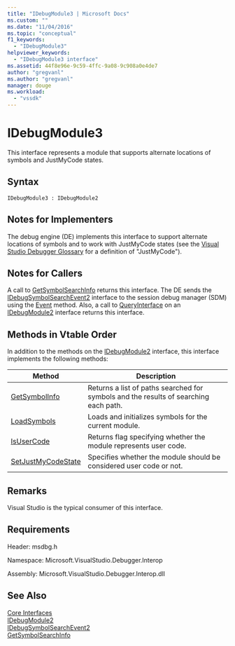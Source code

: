 ```yaml
---
title: "IDebugModule3 | Microsoft Docs"
ms.custom: ""
ms.date: "11/04/2016"
ms.topic: "conceptual"
f1_keywords: 
  - "IDebugModule3"
helpviewer_keywords: 
  - "IDebugModule3 interface"
ms.assetid: 44f8e96e-9c59-4ffc-9a08-9c908a0e4de7
author: "gregvanl"
ms.author: "gregvanl"
manager: douge
ms.workload: 
  - "vssdk"
---
```

# IDebugModule3
This interface represents a module that supports alternate locations of symbols and JustMyCode states.  
  
## Syntax  
  
```  
IDebugModule3 : IDebugModule2  
```  
  
## Notes for Implementers  
 The debug engine (DE) implements this interface to support alternate locations of symbols and to work with JustMyCode states (see the [Visual Studio Debugger Glossary](../../../extensibility/debugger/reference/visual-studio-debugger-glossary.md) for a definition of "JustMyCode").  
  
## Notes for Callers  
 A call to [GetSymbolSearchInfo](../../../extensibility/debugger/reference/idebugsymbolsearchevent2-getsymbolsearchinfo.md) returns this interface. The DE sends the [IDebugSymbolSearchEvent2](../../../extensibility/debugger/reference/idebugsymbolsearchevent2.md) interface to the session debug manager (SDM) using the [Event](../../../extensibility/debugger/reference/idebugeventcallback2-event.md) method. Also, a call to [QueryInterface](/cpp/atl/queryinterface) on an [IDebugModule2](../../../extensibility/debugger/reference/idebugmodule2.md) interface returns this interface.  
  
## Methods in Vtable Order  
 In addition to the methods on the [IDebugModule2](../../../extensibility/debugger/reference/idebugmodule2.md) interface, this interface implements the following methods:  
  
|Method|Description|  
|------------|-----------------|  
|[GetSymbolInfo](../../../extensibility/debugger/reference/idebugmodule3-getsymbolinfo.md)|Returns a list of paths searched for symbols and the results of searching each path.|  
|[LoadSymbols](../../../extensibility/debugger/reference/idebugmodule3-loadsymbols.md)|Loads and initializes symbols for the current module.|  
|[IsUserCode](../../../extensibility/debugger/reference/idebugmodule3-isusercode.md)|Returns flag specifying whether the module represents user code.|  
|[SetJustMyCodeState](../../../extensibility/debugger/reference/idebugmodule3-setjustmycodestate.md)|Specifies whether the module should be considered user code or not.|  
  
## Remarks  
 Visual Studio is the typical consumer of this interface.  
  
## Requirements  
 Header: msdbg.h  
  
 Namespace: Microsoft.VisualStudio.Debugger.Interop  
  
 Assembly: Microsoft.VisualStudio.Debugger.Interop.dll  
  
## See Also  
 [Core Interfaces](../../../extensibility/debugger/reference/core-interfaces.md)   
 [IDebugModule2](../../../extensibility/debugger/reference/idebugmodule2.md)   
 [IDebugSymbolSearchEvent2](../../../extensibility/debugger/reference/idebugsymbolsearchevent2.md)   
 [GetSymbolSearchInfo](../../../extensibility/debugger/reference/idebugsymbolsearchevent2-getsymbolsearchinfo.md)